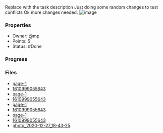 Replace with the task description
Just doing some random changes to test conflicts
Ok more changes needed.
![image](/api/v1/projects/~/library/.inline-images/1612076685797)
### Properties
- Owner: @mp
- Points: 5
- Status: #Done
### Progress
### Files
- [page-1](/page-1.pg)
- [1610999055643](/1610999055643)
- [page-1](/page-1.pg)
- [1610999055643](/1610999055643)
- [page-1](/page-1.pg)
- [1610999055643](/1610999055643)
- [page-1](/page-1.pg)
- [1610999055643](/1610999055643)
- [photo_2020-12-27_18-43-25](/photo_2020-12-27_18-43-25.jpg)
